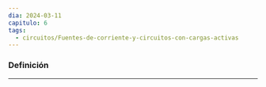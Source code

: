 ```yaml
---
dia: 2024-03-11
capitulo: 6
tags:
  - circuitos/Fuentes-de-corriente-y-circuitos-con-cargas-activas
---
```

### Definición
---
